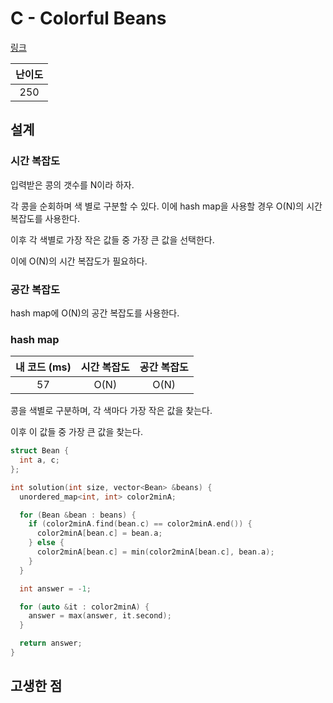 # C - Colorful Beans

[링크](https://atcoder.jp/contests/abc348/tasks/abc348_c)

| 난이도 |
| :----: |
|  250   |

## 설계

### 시간 복잡도

입력받은 콩의 갯수를 N이라 하자.

각 콩을 순회하며 색 별로 구분할 수 있다. 이에 hash map을 사용할 경우 O(N)의 시간 복잡도를 사용한다.

이후 각 색별로 가장 작은 값들 중 가장 큰 값을 선택한다.

이에 O(N)의 시간 복잡도가 필요하다.

### 공간 복잡도

hash map에 O(N)의 공간 복잡도를 사용한다.

### hash map

| 내 코드 (ms) | 시간 복잡도 | 공간 복잡도 |
| :----------: | :---------: | :---------: |
|      57      |    O(N)     |    O(N)     |

콩을 색별로 구분하며, 각 색마다 가장 작은 값을 찾는다.

이후 이 값들 중 가장 큰 값을 찾는다.

```cpp
struct Bean {
  int a, c;
};

int solution(int size, vector<Bean> &beans) {
  unordered_map<int, int> color2minA;

  for (Bean &bean : beans) {
    if (color2minA.find(bean.c) == color2minA.end()) {
      color2minA[bean.c] = bean.a;
    } else {
      color2minA[bean.c] = min(color2minA[bean.c], bean.a);
    }
  }

  int answer = -1;

  for (auto &it : color2minA) {
    answer = max(answer, it.second);
  }

  return answer;
}
```

## 고생한 점
